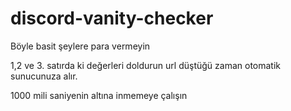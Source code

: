 # discord-vanity-checker
Böyle basit şeylere para vermeyin 


1,2 ve 3. satırda ki değerleri doldurun url düştüğü zaman otomatik sunucunuza alır.


1000 mili saniyenin altına inmemeye çalışın
